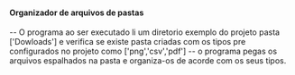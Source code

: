 #### Organizador de arquivos de pastas

-- O programa ao ser executado li um diretorio exemplo do projeto pasta ['Dowloads'] e verifica se existe pasta criadas com os tipos pre configurados no projeto como ['png','csv','pdf']
-- o programa pegas os arquivos espalhados na pasta e organiza-os de acorde com os seus tipos.